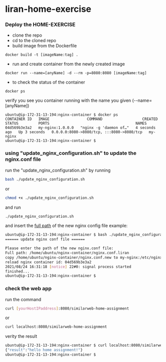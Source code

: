 # liran-home-exercise

### Deploy the HOME-EXERCISE
  * clone the repo
  * cd to the cloned repo
  * build image from the Dockerfile

```
docker build -t [imageName:tag] .
```

  * run and create container from the newly created image

```
docker run --name=[anyName] -d --rm -p=8080:8080 [imageName:tag]
```

  * to check the status of the container
```
docker ps
```
verify you see you container running with the name you given (--name=\[anyName])

```
ubuntu@ip-172-31-13-194:nginx-container $ docker ps
CONTAINER ID   IMAGE                 COMMAND                  CREATED         STATUS         PORTS                                       NAMES
04d569b3e3a2   my-nginx:1.0.0.0   "nginx -g 'daemon of…"   4 seconds ago   Up 3 seconds   0.0.0.0:8080->8080/tcp, :::8080->8080/tcp   my-nginx
ubuntu@ip-172-31-13-194:nginx-container $
```


### using "update_nginx_configuration.sh" to update the nginx.conf file
run the "update_nginx_configuration.sh" by running
```bash
bash ./update_nginx_configuration.sh
```
or 
```bash
chmod +x ./update_nginx_configuration.sh
```
and run
```bash
./update_nginx_configuration.sh
```

and insert the <u>full path</u> of the new nginx config file
example:
```bash
ubuntu@ip-172-31-13-194:nginx-container $ bash ./update_nginx_configuration.sh
====== update nginx conf file ======

Please enter the path of the new nginx.conf file:
Full path: /home/ubuntu/nginx-container/nginx.conf.liran
copy /home/ubuntu/nginx-container/nginx.conf.new to my-nginx:/etc/nginx/conf/nginx.conf
reload nginx container id: 04d569b3e3a2
2021/08/24 16:31:18 [notice] 22#0: signal process started
finished...
ubuntu@ip-172-31-13-194:nginx-container $
```

### check the web app
run the command
```bash
curl [yourHostIPaddress]:8080/similarweb-home-assignment
```
or
```bash
curl localhost:8080/similarweb-home-assignment
```

verity the result
```bash
ubuntu@ip-172-31-13-194:nginx-container $ curl localhost:8080/similarweb-home-assignment
{"result":"hello home assignment!"}
ubuntu@ip-172-31-13-194:nginx-container $
```

